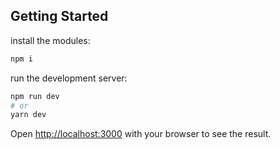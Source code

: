 ## Getting Started

install the modules:

```bash
npm i
```

run the development server:

```bash
npm run dev
# or
yarn dev
```

Open [http://localhost:3000](http://localhost:3000) with your browser to see the result.
